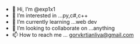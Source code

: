 - 👋 Hi, I’m @exp1x1
- 👀 I’m interested in ...py,c#,c++
- 🌱 I’m currently learning ...web dev
- 💞️ I’m looking to collaborate on ...anything
- 📫 How to reach me ... gorvkrtianliya@gmail.com

<!---
exp1x1/exp1x1 is a ✨ special ✨ repository because its `README.md` (this file) appears on your GitHub profile.
You can click the Preview link to take a look at your changes.
--->
